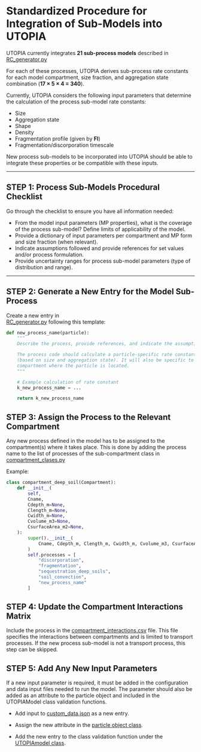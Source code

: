 # Standardized Procedure for Integration of Sub-Models into UTOPIA  

UTOPIA currently integrates **21 sub-process models** described in [RC_generator.py](src/utopia/preprocessing/RC_generator.py)  

For each of these processes, UTOPIA derives sub-process rate constants for each model compartment, size fraction, and aggregation state combination (**17 × 5 × 4 = 340**).  

Currently, UTOPIA considers the following input parameters that determine the calculation of the process sub-model rate constants:

- Size
- Aggregation state
- Shape
- Density
- Fragmentation profile (given by **FI**)
- Fragmentation/discorporation timescale

New process sub-models to be incorporated into UTOPIA should be able to integrate these properties or be compatible with these inputs.  

---

## STEP 1: Process Sub-Models Procedural Checklist  

Go through the checklist to ensure you have all information needed:

- From the model input parameters (MP properties), what is the coverage of the process sub-model? Define limits of applicability of the model.  
- Provide a dictionary of input parameters per compartment and MP form and size fraction (when relevant).  
- Indicate assumptions followed and provide references for set values and/or process formulation.  
- Provide uncertainty ranges for process sub-model parameters (type of distribution and range).  

---

## STEP 2: Generate a New Entry for the Model Sub-Process  

Create a new entry in  
[RC_generator.py](src/utopia/preprocessing/RC_generator.py)
following this template:  

```python
def new_process_name(particle):
    """
    Describe the process, provide references, and indicate the assumptions followed.

    The process code should calculate a particle-specific rate constant
    (based on size and aggregation state). It will also be specific to the
    compartment where the particle is located.
    """

    # Example calculation of rate constant
    k_new_process_name = ...  

    return k_new_process_name

```
## STEP 3: Assign the Process to the Relevant Compartment

Any new process defined in the model has to be assigned to the compartment(s) where it takes place.
This is done by adding the process name to the list of processes of the sub-compartment class in
[compartment_clases.py](src\utopia\objects\compartment_classes.py)

Example:

```python
class compartment_deep_soil(Compartment):
    def __init__(
        self,
        Cname,
        Cdepth_m=None,
        Clength_m=None,
        Cwidth_m=None,
        Cvolume_m3=None,
        CsurfaceArea_m2=None,
    ):
        super().__init__(
            Cname, Cdepth_m, Clength_m, Cwidth_m, Cvolume_m3, CsurfaceArea_m2
        )
        self.processes = [
            "discorporation",
            "fragmentation",
            "sequestration_deep_soils",
            "soil_convection",
            "new_process_name"
        ]
```
## STEP 4: Update the Compartment Interactions Matrix

Include the process in the [compartment_interactions.csv](src\utopia\data\compartment_interactions.csv) file.
This file specifies the interactions between compartments and is limited to transport processes.
If the new process sub-model is not a transport process, this step can be skipped.

## STEP 5: Add Any New Input Parameters

If a new input parameter is required, it must be added in the configuration and data input files needed to run the model. The parameter should also be added as an attribute to the particle object and included in the UTOPIAModel class validation functions.

- Add input to [custom_data.json](src\utopia\data\custom_data.json) as a new entry.

- Assign the new attribute in the [particle object class](src\utopia\objects\particulate_classes.py).

- Add the new entry to the class validation function under the [UTOPIAmodel class](src\utopia\utopia.py).